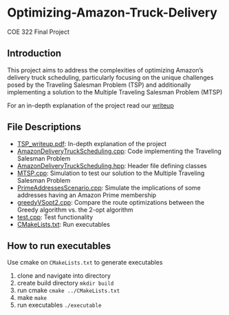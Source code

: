 # Optimizing-Amazon-Truck-Delivery
COE 322 Final Project
## Introduction
This project aims to address the complexities of optimizing Amazon’s delivery truck scheduling, particularly focusing on the unique challenges posed by the Traveling Salesman Problem (TSP) and additionally implementing a solution to the Multiple Traveling Salesman Problem (MTSP)

For an in-depth explanation of the project read our [writeup](TSP_writeup.pdf)

## File Descriptions
- [TSP_writeup.pdf](TSP_writeup.pdf): In-depth explanation of the project
- [AmazonDeliveryTruckScheduling.cpp](AmazonDeliveryTruckScheduling.cpp): Code implementing the Traveling Salesman Problem
- [AmazonDeliveryTruckScheduling.hpp](AmazonDeliveryTruckScheduling.hpp): Header file defining classes 
- [MTSP.cpp](MTSP.cpp): Simulation to test our solution to the Multiple Traveling Salesman Problem
- [PrimeAddressesScenario.cpp](PrimeAddressesScenario.cpp): Simulate the implications of some addresses having an Amazon Prime membership
- [greedyVSopt2.cpp](greedyVSopt2.cpp): Compare the route optimizations between the Greedy algorithm vs. the 2-opt algorithm
- [test.cpp](test.cpp): Test functionality
- [CMakeLists.txt](CMakeLists.txt): Run executables

## How to run executables
Use cmake on `CMakeLists.txt` to generate executables
1. clone and navigate into directory
2. create build directory `mkdir build`
3. run cmake `cmake ../CMakeLists.txt`
4. make `make`
5. run executables `./executable` 
